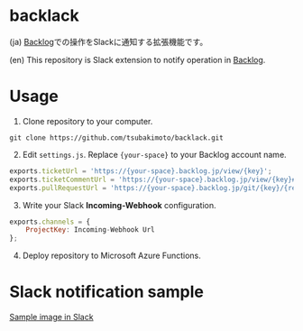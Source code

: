 # backlack
(ja) [Backlog](http://www.backlog.jp/)での操作をSlackに通知する拡張機能です。

(en) This repository is Slack extension to notify operation in [Backlog](http://www.backlog.jp/).

# Usage
1. Clone repository to your computer.

```
git clone https://github.com/tsubakimoto/backlack.git
```

2. Edit `settings.js`. Replace `{your-space}` to your Backlog account name.

```js
exports.ticketUrl = 'https://{your-space}.backlog.jp/view/{key}';
exports.ticketCommentUrl = 'https://{your-space}.backlog.jp/view/{key}#comment-{id}';
exports.pullRequestUrl = 'https://{your-space}.backlog.jp/git/{key}/{repo}/pullRequests/{number}#comment-{id}';
```

3. Write your Slack **Incoming-Webhook** configuration.

```js
exports.channels = {
    ProjectKey: Incoming-Webhook Url
};
```

4. Deploy repository to Microsoft Azure Functions.

# Slack notification sample
[Sample image in Slack](https://raw.githubusercontent.com/wiki/tsubakimoto/backlack/images/slack-notification-sample.png)
